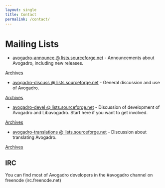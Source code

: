 ```yaml
---
layout: single
title: Contact
permalink: /contact/
---
```


# Mailing Lists

-   [avogadro-announce @ lists.sourceforge.net](http://lists.sourceforge.net/mailman/listinfo/avogadro-announce) - Announcements about Avogadro, including new releases.

  
[Archives](http://sourceforge.net/mailarchive/forum.php?forum_name=avogadro-announce)

-   [avogadro-discuss @ lists.sourceforge.net](http://lists.sourceforge.net/mailman/listinfo/avogadro-discuss) - General discussion and use of Avogadro.

  
[Archives](http://sourceforge.net/mailarchive/forum.php?forum_name=avogadro-discuss)

-   [avogadro-devel @ lists.sourceforge.net](http://lists.sourceforge.net/mailman/listinfo/avogadro-devel) - Discussion of development of Avogadro and Libavogadro. Start here if you want to get involved.

  
[Archives](http://sourceforge.net/mailarchive/forum.php?forum_name=avogadro-devel)

-   [avogadro-translations @ lists.sourceforge.net](http://lists.sourceforge.net/mailman/listinfo/avogadro-translations) - Discussion about translating Avogadro.

  
[Archives](http://sourceforge.net/mailarchive/forum.php?forum_name=avogadro-translations)

IRC
---

You can find most of Avogadro developers in the \#avogadro channel on freenode (irc.freenode.net)

